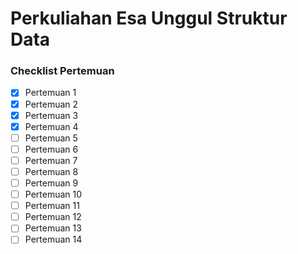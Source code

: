 # Perkuliahan Esa Unggul Struktur Data 
### Checklist Pertemuan

- [x] Pertemuan 1
- [x] Pertemuan 2
- [x] Pertemuan 3
- [x] Pertemuan 4
- [ ] Pertemuan 5
- [ ] Pertemuan 6
- [ ] Pertemuan 7
- [ ] Pertemuan 8
- [ ] Pertemuan 9
- [ ] Pertemuan 10
- [ ] Pertemuan 11
- [ ] Pertemuan 12
- [ ] Pertemuan 13
- [ ] Pertemuan 14
